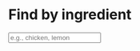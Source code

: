 # Find by ingredient

<script>
async function loadData() {
  const res = await fetch('/recipes/ingredients.json').catch(()=>fetch('ingredients.json'));
  const data = await res.json();
  return data;
}
function render(list){
  const out = document.getElementById('results');
  out.innerHTML='';
  list.forEach(item=>{
    const li=document.createElement('li');
    const a=document.createElement('a');
    a.href=item.path; a.textContent=item.title;
    li.appendChild(a); out.appendChild(li);
  });
}
document.addEventListener('DOMContentLoaded', async () => {
  const data = await loadData();
  const input = document.getElementById('q');
  input.addEventListener('input', () => {
    const q = input.value.trim().toLowerCase();
    const hits = data.filter(r => r.ingredients.join(' ').toLowerCase().includes(q));
    render(hits.slice(0,100));
  });
});
</script>
<input id="q" placeholder="e.g., chicken, lemon"></input>
<ul id="results"></ul>